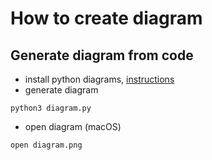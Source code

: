 # How to create diagram

## Generate diagram from code

- install python diagrams, [instructions](https://diagrams.mingrammer.com/docs/getting-started/installation)
- generate diagram
```
python3 diagram.py
```

- open diagram (macOS)
```
open diagram.png
```